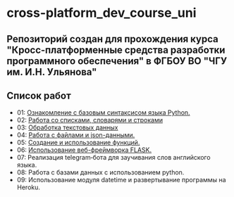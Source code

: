 # cross-platform_dev_course_uni
## Репозиторий создан для прохождения курса "Кросс-платформенные средства разработки программного обеспечения" в ФГБОУ ВО "ЧГУ им. И.Н. Ульянова"



## Список работ
* 01: [Ознакомление с базовым синтаксисом языка Python.](./lab_01/main.py)
* 02: [Работа со списками, словарями и строками](./lab_02/main.py)
* 03: [Обработка текстовых данных](./lab_03/main.py)
* 04: [Работа с файлами и json-данными.](./lab_04/main.py)
* 05: [Создание и использование функций.](./lab_05/main.py)
* 06: [Использование веб-фреймворка FLASK.](./lab_06/app.py)
* 07: Реализация telegram‐бота для заучивания слов английского языка.
* 08: Работа с базами данных с использованием python.
* 09: Использование модуля datetime и развертывание программы на Heroku.

